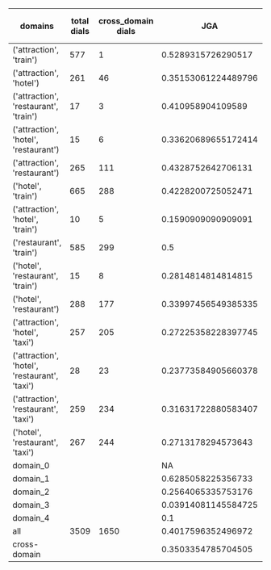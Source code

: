 | domains                                       |   total dials |   cross_domain dials | JGA                 | RSA                | TA                 | CDTA                |   total turns |   cross-domain turns |
|-----------------------------------------------|---------------|----------------------|---------------------|--------------------|--------------------|---------------------|---------------|----------------------|
| ('attraction', 'train')                       |           577 |                    1 | 0.5289315726290517  | 0.8565164723335376 | 0.7716686674669868 | 0.0                 |          4165 |                    1 |
| ('attraction', 'hotel')                       |           261 |                   46 | 0.35153061224489796 | 0.7777996076082956 | 0.6066326530612245 | 0.5434782608695652  |          1960 |                   46 |
| ('attraction', 'restaurant', 'train')         |            17 |                    3 | 0.410958904109589   | 0.7552707566406197 | 0.6712328767123288 | 0.6666666666666666  |           146 |                    3 |
| ('attraction', 'hotel', 'restaurant')         |            15 |                    6 | 0.33620689655172414 | 0.7466766368552084 | 0.5862068965517241 | 0.16666666666666666 |           116 |                    6 |
| ('attraction', 'restaurant')                  |           265 |                  111 | 0.4328752642706131  | 0.815467480711057  | 0.6791754756871036 | 0.5398230088495575  |          1892 |                  113 |
| ('hotel', 'train')                            |           665 |                  288 | 0.4228200725052471  | 0.8497825721890613 | 0.6908986834573555 | 0.6149253731343284  |          5241 |                  335 |
| ('attraction', 'hotel', 'train')              |            10 |                    5 | 0.1590909090909091  | 0.6342513808031051 | 0.5795454545454546 | 0.16666666666666666 |            88 |                    6 |
| ('restaurant', 'train')                       |           585 |                  299 | 0.5                 | 0.8755120537817876 | 0.7444924406047516 | 0.6620498614958449  |          4630 |                  361 |
| ('hotel', 'restaurant', 'train')              |            15 |                    8 | 0.2814814814814815  | 0.7787750416591501 | 0.6074074074074074 | 0.4444444444444444  |           135 |                    9 |
| ('hotel', 'restaurant')                       |           288 |                  177 | 0.33997456549385335 | 0.8201479578982805 | 0.6193302246714709 | 0.5171102661596958  |          2359 |                  263 |
| ('attraction', 'hotel', 'taxi')               |           257 |                  205 | 0.27225358228397745 | 0.7480589686481746 | 0.5640468953538862 | 0.2840466926070039  |          2303 |                  257 |
| ('attraction', 'hotel', 'restaurant', 'taxi') |            28 |                   23 | 0.23773584905660378 | 0.7287477731394079 | 0.5358490566037736 | 0.3333333333333333  |           265 |                   39 |
| ('attraction', 'restaurant', 'taxi')          |           259 |                  234 | 0.31631722880583407 | 0.7610486684662525 | 0.5943482224247949 | 0.300561797752809   |          2194 |                  356 |
| ('hotel', 'restaurant', 'taxi')               |           267 |                  244 | 0.2713178294573643  | 0.8000630828472781 | 0.5624031007751938 | 0.35452793834296725 |          2580 |                  519 |
| domain_0                                      |               |                      | NA                  | NA                 | NA                 | NA                  |             0 |                    0 |
| domain_1                                      |               |                      | 0.6285058225356733  | 0.848043997162307  | 0.714859767098573  | NA                  |         12194 |                    0 |
| domain_2                                      |               |                      | 0.2564065335753176  | 0.8179183038116319 | 0.6463157894736842 | 0.5677050222504768  |         13775 |                 1573 |
| domain_3                                      |               |                      | 0.03914081145584725 | 0.7042928425285976 | 0.5183770883054892 | 0.21195652173913043 |          2095 |                  736 |
| domain_4                                      |               |                      | 0.1                 | 0.8143956043956043 | 0.6                | 0.6                 |            10 |                    5 |
| all                                           |          3509 |                 1650 | 0.4017596352496972  | 0.822339879389787  | 0.6665241860796467 | 0.4546240276577355  |         28074 |                 2314 |
| cross-domain                                  |               |                      | 0.3503354785704505  | 0.8167584787077977 | 0.630425852389429  | 0.4546240276577355  |         14606 |                 2314 |
